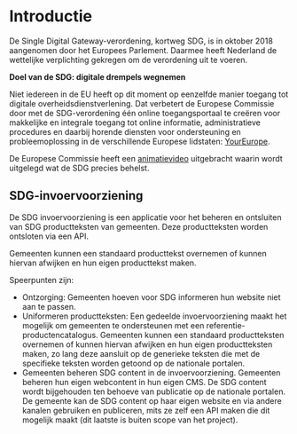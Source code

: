 # Introductie

De Single Digital Gateway-verordening, kortweg SDG, is in oktober 2018 
aangenomen door het Europees Parlement. Daarmee heeft Nederland de wettelijke 
verplichting gekregen om de verordening uit te voeren.

**Doel van de SDG: digitale drempels wegnemen**

Niet iedereen in de EU heeft op dit moment op eenzelfde manier toegang tot 
digitale overheidsdienstverlening. Dat verbetert de Europese Commissie door met 
de SDG-verordening één online toegangsportaal te creëren voor makkelijke en 
integrale toegang tot online informatie, administratieve procedures en daarbij 
horende diensten voor ondersteuning en probleemoplossing in de verschillende 
Europese lidstaten: [YourEurope](https://europa.eu/youreurope/).

De Europese Commissie heeft een 
[animatievideo](https://www.youtube.com/watch?v=Znkoz0-P3sc) uitgebracht waarin 
wordt uitgelegd wat de SDG precies behelst.

## SDG-invoervoorziening

De SDG invoervoorziening is een applicatie voor het beheren en ontsluiten van 
SDG productteksten van gemeenten. Deze productteksten worden ontsloten via een 
API. 

Gemeenten kunnen een standaard producttekst overnemen of kunnen hiervan 
afwijken en hun eigen producttekst maken.

Speerpunten zijn:

* Ontzorging: Gemeenten hoeven voor SDG informeren hun website niet aan te 
  passen.
* Uniformeren productteksten: Een gedeelde invoervoorziening maakt het 
  mogelijk om gemeenten te ondersteunen met een referentie-productencatalogus. 
  Gemeenten kunnen een standaard productteksten overnemen of kunnen 
  hiervan afwijken en hun eigen productteksten maken, zo lang deze aansluit op 
  de generieke teksten die met de specifieke teksten worden getoond op de 
  nationale portalen. 
* Gemeenten beheren SDG content in de invoervoorziening. Gemeenten beheren hun 
  eigen webcontent in hun eigen CMS. De SDG content wordt bijgehouden ten 
  behoeve van publicatie op de nationale portalen. De gemeente kan de SDG 
  content op haar eigen website en via andere kanalen gebruiken en publiceren, 
  mits ze zelf een API maken die dit mogelijk maakt (dit laatste is buiten 
  scope van het project).
